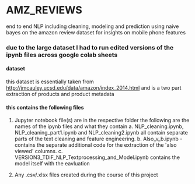# AMZ_REVIEWS
end to end NLP including cleaning, modeling and prediction using naive bayes on the amazon review dataset for insights on mobile phone features
### due to the large dataset I had to run edited versions of the ipynb files across google colab sheets  

#### dataset 

this dataset is essentially taken from http://jmcauley.ucsd.edu/data/amazon/index_2014.html 
and is a two part extraction of products and product metadata 

#### this contains the following files

1. Jupyter notebook file(s) are in the respective folder the following are the names of the ipynb files and what they contain
  a. NLP_cleaning.ipynb, NLP_cleaning_part1.ipynb and NLP_cleaning2.ipynb all contain separate parts of the text cleaning and feature engineering.
  b. Also_v_b.ipynb - contains the separate additional code for the extraction of the 'also viewed' columns.
  c. VERSION3_TDIF_NLP_Textprocessing_and_Model.ipynb contains the model itself with the eavluation
  
2. Any .csv/.xlsx files created during the course of this project 
